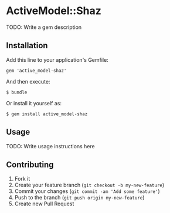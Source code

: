 # ActiveModel::Shaz

TODO: Write a gem description

## Installation

Add this line to your application's Gemfile:

    gem 'active_model-shaz'

And then execute:

    $ bundle

Or install it yourself as:

    $ gem install active_model-shaz

## Usage

TODO: Write usage instructions here

## Contributing

1. Fork it
2. Create your feature branch (`git checkout -b my-new-feature`)
3. Commit your changes (`git commit -am 'Add some feature'`)
4. Push to the branch (`git push origin my-new-feature`)
5. Create new Pull Request
